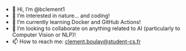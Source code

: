 - 👋 Hi, I’m @bclement1
- 👀 I’m interested in nature... and coding!
- 🌱 I’m currently learning Docker and GitHub Actions!
- 💞️ I’m looking to collaborate on anything related to AI (particularly to Computer Vision or NLP)!
- 📫 How to reach me: clement.boulay@student-cs.fr

<!---
bclement1/bclement1 is a ✨ special ✨ repository because its `README.md` (this file) appears on your GitHub profile.
You can click the Preview link to take a look at your changes.
--->
